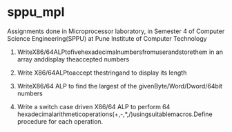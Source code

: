 # sppu_mpl
Assignments done in Microprocessor laboratory, in Semester 4 of Computer Science Engineering(SPPU) at Pune Institute of Computer Technology

1) WriteX86/64ALPtofivehexadecimalnumbersfromuserandstorethem in an array anddisplay theaccepted numbers

2) Write X86/64ALPtoaccept thestringand to display its length

3) WriteX86/64    ALP    to    find    the    largest    of    the givenByte/Word/Dword/64bit numbers

4) Write a switch case driven X86/64 ALP to perform 64 hexadecimalarithmeticoperations(+,-,*,/)usingsuitablemacros.Define procedure for each operation.
